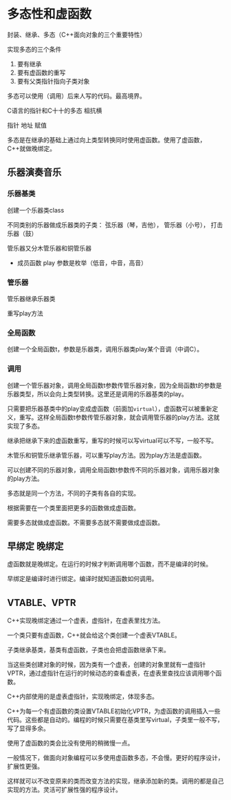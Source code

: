 # 多态性和虚函数

封装、继承、多态（C++面向对象的三个重要特性）

实现多态的三个条件

1. 要有继承
2. 要有虚函数的重写
3. 要有父类指针指向子类对象

多态可以使用（调用）后来人写的代码。最高境界。

C语言的指针和C十十的多态 柤抗横

指针 地址 赋值

多态是在继承的基础上通过向上类型转换同时使用虚函数。使用了虚函数，C++就做晚绑定。

## 乐器演奏音乐

### 乐器基类

创建一个乐器类class

不同类别的乐器做成乐器类的子类：  弦乐器（琴，吉他）， 管乐器（小号）， 打击乐器（鼓）

管乐器又分木管乐器和铜管乐器

- 成员函数 play 参数是枚举（低音，中音，高音）

### 管乐器

管乐器继承乐器类

重写play方法

### 全局函数

创建一个全局函数t，参数是乐器类，调用乐器类play某个音调（中调C）。

### 调用

创建一个管乐器对象，调用全局函数t参数传管乐器对象，因为全局函数t的参数是乐器类型，所以会向上类型转换。这里还是调用的乐器基类的play。

只需要把乐器基类中的play变成虚函数（前面加`virtual`），虚函数可以被重新定义，重写。这样全局函数t参数传管乐器对象，就会调用管乐器的play方法。这就实现了多态。

继承把继承下来的虚函数重写，重写的时候可以写virtual可以不写，一般不写。

木管乐和铜管乐继承管乐器，可以重写play方法。因为play方法是虚函数。

可以创建不同的乐器对象，调用全局函数t参数传不同的乐器对象，调用乐器对象的play方法。

多态就是同一个方法，不同的子类有各自的实现。

根据需要在一个类里面把更多的函数做成虚函数。

需要多态就做成虚函数。不需要多态就不需要做成虚函数。

## 早绑定 晚绑定

虚函数就是晚绑定。在运行的时候才判断调用哪个函数，而不是编译的时候。

早绑定是编译时进行绑定。编译时就知道函数如何调用。

## VTABLE、VPTR

C++实现晚绑定通过一个虚表，虚指针，在虚表里找方法。

一个类只要有虚函数，C++就会给这个类创建一个虚表VTABLE。

子类继承基类，基类有虚函数，子类也会把虚函数继承下来。

当这些类创建对象的时候，因为类有一个虚表，创建的对象里就有一虚指针VPTR，通过虚指针在运行的时候动态的查看虚表，在虚表里查找应该调用哪个函数。

C++内部使用的是虚表虚指针，实现晚绑定，体现多态。

C++为每一个有虚函数的类设置VTABLE初始化VPTR，为虚函数的调用插入一些代码。这些都是自动的。编程的时候只需要在基类里写virtual，子类里一般不写，写了显得多余。

使用了虚函数的类会比没有使用的稍微慢一点。

一般情况下，做面向对象编程可以多使用虚函数多态，不会慢。更好的程序设计，扩展性更强。

这样就可以不改变原来的类而改变方法的实现，继承添加新的类。调用的都是自己实现的方法。灵活可扩展性强的程序设计。